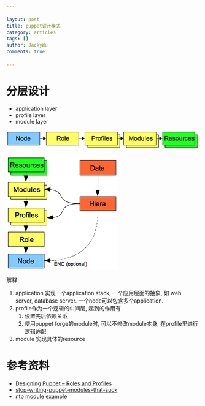 ```yaml
---

layout: post
title: puppet设计模式
category: articles
tags: []
author: JackyWu
comments: true

---
```


# 分层设计

* application layer
* profile layer
* module layer

![](/images/puppet/puppet.png)

![](/images/puppet/puppet_big.png)

解释

1. application 实现一个application stack, 一个应用层面的抽象, 如 web server, database server. 一个node可以包含多个application.
1. profile作为一个逻辑的中间层, 起到的作用有
    1. 设置先后依赖关系
    1. 使用puppet forge的module时, 可以不修改module本身, 在profile里进行逻辑适配
1. module 实现具体的resource

# 参考资料

* [Designing Puppet – Roles and Profiles](http://www.craigdunn.org/2012/05/239/)
* [stop-writing-puppet-modules-that-suck](http://bombasticmonkey.com/2011/12/27/stop-writing-puppet-modules-that-suck/)
* [ntp module example](https://github.com/puppetlabs/puppetlabs-ntp/blob/master/manifests/init.pp)
